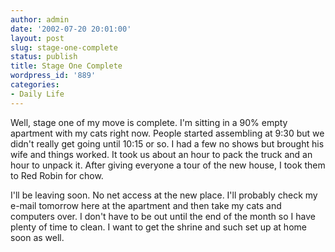 ```yaml
---
author: admin
date: '2002-07-20 20:01:00'
layout: post
slug: stage-one-complete
status: publish
title: Stage One Complete
wordpress_id: '889'
categories:
- Daily Life
---
```

Well, stage one of my move is complete. I'm sitting in a 90% empty apartment with my cats right now. People started assembling at 9:30 but we didn't really get going until 10:15 or so. I had a few no shows but brought his wife and things worked. It took us about an hour to pack the truck and an hour to unpack it. After giving everyone a tour of the new house, I took them to Red Robin for chow.

I'll be leaving soon. No net access at the new place. I'll probably check my e-mail tomorrow here at the apartment and then take my cats and computers over. I don't have to be out until the end of the month so I have plenty of time to clean. I want to get the shrine and such set up at home soon as well.
